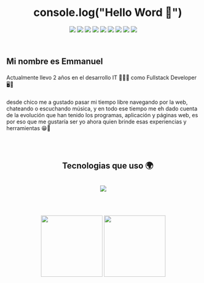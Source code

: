 <div id="user-content-toc">
  <ul align="center">
    <summary><h1>console.log("Hello Word 👋")</h1></summary>
  </ul>
</div>

<p align="center">
  <a href="mailto:manumtz.job@gmail.com" target="blank"><img src="https://img.shields.io/badge/Gmail-D14836?style=for-the-badge&logo=gmail&logoColor=white"/></a>
  <a href="https://wa.me/5215612828043" target="blank"><img src="https://img.shields.io/badge/WhatsApp-25D366?style=for-the-badge&logo=whatsapp&logoColor=white"/></a>
  <a href="https://www.linkedin.com/in/manuong" target="blank"><img src="https://img.shields.io/badge/LinkedIn-0077B5?style=for-the-badge&logo=linkedin&logoColor=white"/></a>
  <img src="https://img.shields.io/badge/Facebook-1877F2?style=for-the-badge&logo=facebook&logoColor=white"/>
  <img src="https://img.shields.io/badge/Instagram-E4405F?style=for-the-badge&logo=instagram&logoColor=white"/>
  <a href="https://discord.gg/vbWjxCkkxM" target="blank"><img src="https://img.shields.io/badge/Discord-7289DA?style=for-the-badge&logo=discord&logoColor=white"/></a>
  <img src="https://img.shields.io/badge/Slack-4A154B?style=for-the-badge&logo=slack&logoColor=white"/>
  <img src="https://img.shields.io/badge/fiverr-1DBF73?style=for-the-badge&logo=fiverr&logoColor=white"/>
  <a hfer="https://open.spotify.com/playlist/1TO5Q0dWZSm4sHJ4LDUfqe?si=a12b9269276540f5 target="blank"><img src="https://img.shields.io/badge/Spotify-1ED760?&style=for-the-badge&logo=spotify&logoColor=white"/></a>
</p>

</br>

## <p>Mi nombre es Emmanuel</p>

Actualmente llevo 2 años en el desarrollo IT 👨‍🎓📱 como Fullstack Developer 🖥👾

###

desde chico me a gustado pasar mi tiempo libre navegando por la web, chateando o escuchando música, y en todo ese tiempo me eh dado cuenta de la evolución que han tenido los programas, aplicación y páginas web, es por eso que me gustaría ser yo ahora quien brinde esas experiencias y herramientas 😁🤞

</br>

<div id="user-content-toc">
  <ul align="center">
    <summary><h2 style="display: inline-block">Tecnologias que uso 🌍</h2></summary>
  </ul>
</div>
<!--tech stack icons-->
<p align="center">
  <a href="https://skillicons.dev">
    <img src="https://skillicons.dev/icons?i=html,css,js,react,redux,nodejs,express,sequelize,postgres,mongodb,tailwind,vscode,visualstudio,github&perline=14" />
  </a>
</p>

<br><br>

<p align="center">
  <img height="160em" src="https://github-readme-stats-eight-theta.vercel.app/api?username=manuong&show_icons=true&theme=tokyonight&include_all_commits=true&count_private=true"/>
  <img height="160em" src="https://github-readme-stats-eight-theta.vercel.app/api/top-langs/?username=manuong&layout=compact&langs_count=8&theme=tokyonight"/>
</p>


<!--
**EmmanuelMarne/EmmanuelMarne** is a ✨ _special_ ✨ repository because its `README.md` (this file) appears on your GitHub profile.

Here are some ideas to get you started:

- 🔭 I’m currently working on ...
- 🌱 I’m currently learning ...
- 👯 I’m looking to collaborate on ...
- 🤔 I’m looking for help with ...
- 💬 Ask me about ...
- 📫 How to reach me: ...
- 😄 Pronouns: ...
- ⚡ Fun fact: ...
-->

